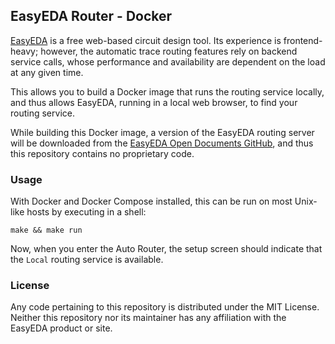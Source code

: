 ## EasyEDA Router - Docker

[EasyEDA](https://easyeda.com/) is a free web-based circuit design tool. Its experience is frontend-heavy; however, the automatic trace routing features rely on backend service calls, whose performance and availability are dependent on the load at any given time.

This allows you to build a Docker image that runs the routing service locally, and thus allows EasyEDA, running in a local web browser, to find your routing service.

While building this Docker image, a version of the EasyEDA routing server will be downloaded from the [EasyEDA Open Documents GitHub](https://github.com/dillonHe/EasyEDA-Documents), and thus this repository contains no proprietary code.

### Usage

With Docker and Docker Compose installed, this can be run on most Unix-like hosts by executing in a shell:

    make && make run

Now, when you enter the Auto Router, the setup screen should indicate that the `Local` routing service is available.

### License

Any code pertaining to this repository is distributed under the MIT License. Neither this repository nor its maintainer has any affiliation with the EasyEDA product or site.
